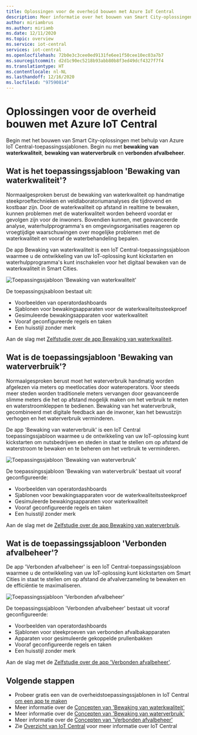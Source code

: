 ```yaml
---
title: Oplossingen voor de overheid bouwen met Azure IoT Central
description: Meer informatie over het bouwen van Smart City-oplossingen met behulp van Azure IoT Central-toepassingssjablonen.
author: miriambrus
ms.author: miriamb
ms.date: 12/11/2020
ms.topic: overview
ms.service: iot-central
services: iot-central
ms.openlocfilehash: 72b0e3c3cee0ed9131fe6ee1f50cee10ec03a7b7
ms.sourcegitcommit: d2d1c90ec5218b93abb80b8f3ed49dcf4327f7f4
ms.translationtype: HT
ms.contentlocale: nl-NL
ms.lasthandoff: 12/16/2020
ms.locfileid: "97590814"
---
```

# <a name="building-government-solutions-with-azure-iot-central"></a>Oplossingen voor de overheid bouwen met Azure IoT Central

Begin met het bouwen van Smart City-oplossingen met behulp van Azure IoT Central-toepassingssjablonen. Begin nu met **bewaking van waterkwaliteit**, **bewaking van waterverbruik** en **verbonden afvalbeheer**.

## <a name="what-is-water-quality-monitoring-application-template"></a>Wat is het toepassingssjabloon 'Bewaking van waterkwaliteit'?   

Normaalgesproken berust de bewaking van waterkwaliteit op handmatige steekproeftechnieken en veldlaboratoriumanalyses die tijdrovend en kostbaar zijn. Door de waterkwaliteit op afstand in realtime te bewaken, kunnen problemen met de waterkwaliteit worden beheerd voordat er gevolgen zijn voor de inwoners. Bovendien kunnen, met geavanceerde analyse, waterhulpprogramma's en omgevingsorganisaties reageren op vroegtijdige waarschuwingen over mogelijke problemen met de waterkwaliteit en vooraf de waterbehandeling bepalen.  

De app Bewaking van waterkwaliteit is een IoT Central-toepassingssjabloon waarmee u de ontwikkeling van uw IoT-oplossing kunt kickstarten en waterhulpprogramma's kunt inschakelen voor het digitaal bewaken van de waterkwaliteit in Smart Cities. 

![Toepassingssjabloon 'Bewaking van waterkwaliteit'](./media/overview-iotcentral-government/waterqualitymonitoring-dashboard-full.png)

De toepassingsjsabloon bestaat uit:
* Voorbeelden van operatordashboards
* Sjablonen voor bewakingsapparaten voor de waterkwaliteitssteekproef
* Gesimuleerde bewakingsapparaten voor waterkwaliteit
* Vooraf geconfigureerde regels en taken
* Een huisstijl zonder merk 

Aan de slag met [Zelfstudie over de app Bewaking van waterkwaliteit](./tutorial-water-quality-monitoring.md).


## <a name="what-is-water-consumption-monitoring-application-template"></a>Wat is de toepassingsjabloon 'Bewaking van waterverbruik'? 

Normaalgesproken berust moet het waterverbruik handmatig worden afgelezen via meters op meetlocaties door wateroperators. Voor steeds meer steden worden traditionele meters vervangen door geavanceerde slimme meters die het op afstand mogelijk maken om het verbruik te meten en waterstroomkleppen te bedienen. Bewaking van het waterverbruik, gecombineerd met digitale feedback aan de inwoner, kan het bewustzijn verhogen en het waterverbruik verminderen. 

De app 'Bewaking van waterverbruik' is een IoT Central toepassingssjabloon waarmee u de ontwikkeling van uw IoT-oplossing kunt kickstarten om nutsbedrijven en steden in staat te stellen om op afstand de waterstroom te bewaken en te beheren om het verbruik te verminderen. 

  ![Toepassingssjabloon 'Bewaking van waterverbruik'](./media/overview-iotcentral-government/waterconsumptionmonitoring-dashboardfull.png)

De toepassingssjabloon 'Bewaking van waterverbruik' bestaat uit vooraf geconfigureerde:
* Voorbeelden van operatordashboards
* Sjablonen voor bewakingsapparaten voor de waterkwaliteitssteekproef
* Gesimuleerde bewakingsapparaten voor waterkwaliteit
* Vooraf geconfigureerde regels en taken
* Een huisstijl zonder merk 

 Aan de slag met de [Zelfstudie over de app Bewaking van waterverbruik](./tutorial-water-consumption-monitoring.md).

## <a name="what-is-connected-waste-management-application-template"></a>Wat is de toepassingssjabloon 'Verbonden afvalbeheer'? 

De app 'Verbonden afvalbeheer' is een IoT Central-toepassingssjabloon waarmee u de ontwikkeling van uw IoT-oplossing kunt kickstarten om Smart Cities in staat te stellen om op afstand de afvalverzameling te bewaken en de efficiëntie te maximaliseren. 

![Toepassingssjabloon 'Verbonden afvalbeheer'](media/overview-iotcentral-government/connectedwastemanagement-dashboard.png) 


De toepassingssjabloon 'Verbonden afvalbeheer' bestaat uit vooraf geconfigureerde:
* Voorbeelden van operatordashboards
* Sjablonen voor steekproeven van verbonden afvalbakapparaten
* Apparaten voor gesimuleerde gekoppelde prullenbakken
* Vooraf geconfigureerde regels en taken
* Een huisstijl zonder merk 

Aan de slag met de [Zelfstudie over de app 'Verbonden afvalbeheer'](./tutorial-connected-waste-management.md).

## <a name="next-steps"></a>Volgende stappen

* Probeer gratis een van de overheidstoepassingssjablonen in IoT Central [om een app te maken](https://apps.azureiotcentral.com/build/government)
* Meer informatie over de [Concepten van 'Bewaking van waterkwaliteit'](./concepts-waterqualitymonitoring-architecture.md)
* Meer informatie over de [Concepten van 'Bewaking van waterverbruik'](./concepts-waterconsumptionmonitoring-architecture.md)
* Meer informatie over de [Concepten van 'Verbonden afvalbeheer'](./concepts-connectedwastemanagement-architecture.md)  
* Zie [Overzicht van IoT Central](../core/overview-iot-central.md) voor meer informatie over IoT Central